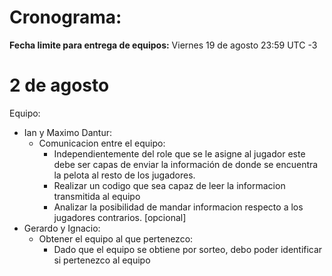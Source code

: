 # Cronograma:
  **Fecha limite para entrega de equipos:** Viernes 19 de agosto 23:59 UTC -3

# 2 de agosto

Equipo:
* Ian y Maximo Dantur:
  * Comunicacion entre el equipo:
    * Independientemente del role que se le asigne al jugador este debe ser capas de enviar la información de donde se encuentra la pelota al resto de los jugadores.
    * Realizar un codigo que sea capaz de leer la informacion transmitida al equipo
    * Analizar la posibilidad de mandar informacion respecto a los jugadores contrarios. [opcional]
* Gerardo y Ignacio:
  * Obtener el equipo al que pertenezco:
    * Dado que el equipo se obtiene por sorteo, debo poder identificar si pertenezco al equipo


